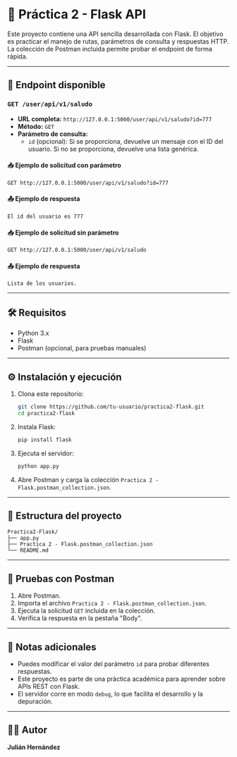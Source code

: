 # 🧪 Práctica 2 - Flask API

Este proyecto contiene una API sencilla desarrollada con Flask. El objetivo es practicar el manejo de rutas, parámetros de consulta y respuestas HTTP. La colección de Postman incluida permite probar el endpoint de forma rápida.

---

## 🚀 Endpoint disponible

### `GET /user/api/v1/saludo`

- **URL completa:** `http://127.0.0.1:5000/user/api/v1/saludo?id=777`
- **Método:** `GET`
- **Parámetro de consulta:**  
  - `id` (opcional): Si se proporciona, devuelve un mensaje con el ID del usuario. Si no se proporciona, devuelve una lista genérica.

#### 📥 Ejemplo de solicitud con parámetro

```http
GET http://127.0.0.1:5000/user/api/v1/saludo?id=777
```

#### 📤 Ejemplo de respuesta

```text
El id del usuario es 777
```

#### 📥 Ejemplo de solicitud sin parámetro

```http
GET http://127.0.0.1:5000/user/api/v1/saludo
```

#### 📤 Ejemplo de respuesta

```text
Lista de los usuarios.
```

---

## 🛠️ Requisitos

- Python 3.x
- Flask
- Postman (opcional, para pruebas manuales)

---

## ⚙️ Instalación y ejecución

1. Clona este repositorio:
   ```bash
   git clone https://github.com/tu-usuario/practica2-flask.git
   cd practica2-flask
   ```

2. Instala Flask:
   ```bash
   pip install flask
   ```

3. Ejecuta el servidor:
   ```bash
   python app.py
   ```

4. Abre Postman y carga la colección `Practica 2 - Flask.postman_collection.json`.

---

## 📂 Estructura del proyecto

```
Practica2-Flask/
├── app.py
├── Practica 2 - Flask.postman_collection.json
└── README.md
```

---

## 🧪 Pruebas con Postman

1. Abre Postman.
2. Importa el archivo `Practica 2 - Flask.postman_collection.json`.
3. Ejecuta la solicitud `GET` incluida en la colección.
4. Verifica la respuesta en la pestaña "Body".

---

## 📌 Notas adicionales

- Puedes modificar el valor del parámetro `id` para probar diferentes respuestas.
- Este proyecto es parte de una práctica académica para aprender sobre APIs REST con Flask.
- El servidor corre en modo `debug`, lo que facilita el desarrollo y la depuración.

---

## 👨‍💻 Autor

**Julián Hernández**

